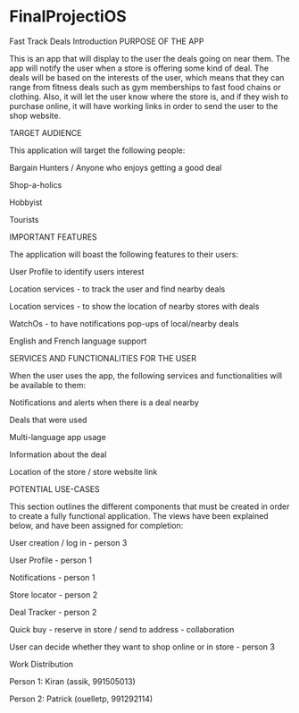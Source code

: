 # FinalProjectiOS
Fast Track Deals
Introduction
PURPOSE OF THE APP

This is an app that will display to the user the deals going on near them. The app will notify the user when a store is offering some kind of deal. The deals will be based on the interests of the user, which means that they can range from fitness deals such as gym memberships to fast food chains or clothing. Also, it will let the user know where the store is, and if they wish to purchase online, it will have working links in order to send the user to the shop website. 

TARGET AUDIENCE

This application will target the following people:

Bargain Hunters / Anyone who enjoys getting a good deal

Shop-a-holics

Hobbyist

Tourists

IMPORTANT FEATURES

The application will boast the following features to their users:

User Profile to identify users interest

Location services - to track the user and find nearby deals

Location services - to show the location of nearby stores with deals

WatchOs - to have notifications pop-ups of local/nearby deals

English and French language support

SERVICES AND FUNCTIONALITIES FOR THE USER

When the user uses the app, the following services and functionalities will be available to them:

Notifications and alerts when there is a deal nearby

Deals that were used

Multi-language app usage

Information about the deal

Location of the store / store website link


POTENTIAL USE-CASES

This section outlines the different components that must be created in order to create a fully functional application. The views have been explained below, and have been assigned for completion:

User creation / log in - person 3

User Profile - person 1

Notifications - person 1

Store locator - person 2

Deal Tracker - person 2

Quick buy - reserve in store / send to address - collaboration

User can decide whether they want to shop online or in store - person 3

Work Distribution

Person 1: Kiran (assik, 991505013)

Person 2: Patrick (ouelletp, 991292114)
